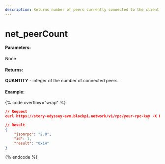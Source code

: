 ```yaml
---
description: Returns number of peers currently connected to the client.
---
```


# net\_peerCount

#### **Parameters:**

None

#### **Returns:**

**QUANTITY** - integer of the number of connected peers.

#### Example:

{% code overflow="wrap" %}
```json
// Request
curl https://story-odyssey-evm.blockpi.network/v1/rpc/your-rpc-key -X POST -H "Content-Type: application/json" --data '{"jsonrpc":"2.0","method":"net_peerCount","params":[],"id":1}'

// Result
{
    "jsonrpc": "2.0",
    "id": 1,
    "result": "0x14"
}
```
{% endcode %}
